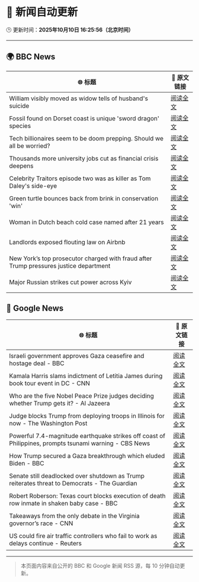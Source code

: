 # 🧠 新闻自动更新

🕒 更新时间：**2025年10月10日 16:25:56（北京时间）**

---

## 🌍 BBC News

| 🌐 标题 | 🔗 原文链接 |
|--------|-------------|
| William visibly moved as widow tells of husband's suicide | [阅读全文](https://www.bbc.com/news/articles/c2ej877g7w1o?at_medium=RSS&at_campaign=rss) |
| Fossil found on Dorset coast is unique 'sword dragon' species | [阅读全文](https://www.bbc.com/news/articles/cdjzvzzy0mxo?at_medium=RSS&at_campaign=rss) |
| Tech billionaires seem to be doom prepping. Should we all be worried? | [阅读全文](https://www.bbc.com/news/articles/cly17834524o?at_medium=RSS&at_campaign=rss) |
| Thousands more university jobs cut as financial crisis deepens | [阅读全文](https://www.bbc.com/news/articles/cp3ve5jegkvo?at_medium=RSS&at_campaign=rss) |
| Celebrity Traitors episode two was as killer as Tom Daley's side-eye | [阅读全文](https://www.bbc.com/news/articles/c1edwzpdlx4o?at_medium=RSS&at_campaign=rss) |
| Green turtle bounces back from brink in conservation 'win' | [阅读全文](https://www.bbc.com/news/articles/cg426qqqqnro?at_medium=RSS&at_campaign=rss) |
| Woman in Dutch beach cold case named after 21 years | [阅读全文](https://www.bbc.com/news/articles/cpq5r9epd4qo?at_medium=RSS&at_campaign=rss) |
| Landlords exposed flouting law on Airbnb | [阅读全文](https://www.bbc.com/news/articles/cvg96rz9061o?at_medium=RSS&at_campaign=rss) |
| New York’s top prosecutor charged with fraud after Trump pressures justice department | [阅读全文](https://www.bbc.com/news/articles/c4g9n4xj904o?at_medium=RSS&at_campaign=rss) |
| Major Russian strikes cut power across Kyiv | [阅读全文](https://www.bbc.com/news/articles/cvgq2vnxzlvo?at_medium=RSS&at_campaign=rss) |

## 📰 Google News

| 🌐 标题 | 🔗 原文链接 |
|--------|-------------|
| Israeli government approves Gaza ceasefire and hostage deal - BBC | [阅读全文](https://news.google.com/rss/articles/CBMiWkFVX3lxTE9aZm5wNnE4aUlrSTFDckZqTE9WM2F2Z05MbVFJY3lxOVRxTmFCX1h3UEQzSTZfd210Z1pWUFZya2Nqa0FPbW4yNkhXZFpCRHU3NHIxejdKNDhyUdIBX0FVX3lxTE1XamVnN0xtSnVSN1djLVcwd3VKdGhPbFhBbzhzLVJRSXUxalMtY0dEX3g3NjFlTmw0WEFFV2VjX3FLN0ZwcEFFZ2xTWUVua1VYYWxjX3pvU1RPSGN5Z25V?oc=5) |
| Kamala Harris slams indictment of Letitia James during book tour event in DC - CNN | [阅读全文](https://news.google.com/rss/articles/CBMimgFBVV95cUxOTGxYajUxYmJIcXhMUTdOOG5oNHdlY0V1Vm5TWW82UXpIZjc2VGZHRmxYU2pPTGd2cVplUE4yNm5ibTJwTXFLSjNhdUMwRFRoLWZaTVBDelMtTk9hUkx1LVVmRHJldTFTYi1CWlBDaVhFNWNza0ZtZzNoWTZCVHVMd0tBTXU2N3RSSmFFc1FvRW1QS1F4Z3JYSmdB?oc=5) |
| Who are the five Nobel Peace Prize judges deciding whether Trump gets it? - Al Jazeera | [阅读全文](https://news.google.com/rss/articles/CBMitAFBVV95cUxOWUZlYjdhZXJLc2lpN3d6NDVBQmtrTDFscGI2ajd0NFZVQnZWNkw4TG1oSWZJenl5RExRZm92S081X0ZoYWl5cFBXZVRUSDR4dzE2VVZ0cFREU25WQUJvQUFYV0dWLXhOMWRDdk9oSERTQ2gxczY2UUg1TjdpazBrSFVjOVowMERZVHRPcWdHeHBfQmg0UGxUc05KQnVOeENGU0NWQ1dEaEptcXVvb1NteTJnS2_SAboBQVVfeXFMTUsxdmJDTjZnUDFudlN0cnNkdDJVbXFoLVNRMl94aElkNUxKOXJxM202eFdvWkdCUW5pcXhTcWZnVnFCR05jb2NSTS0yT1RvN2FuTjRnZEFqWGxWMXd4X21KUEFqOFVxS0xGX0dSZ0trOGp1X1BlSzZ3RnF4cEFMbHNWU2dhZW9yZlFuT1g2cV96TUI1SHNpel93UFJ6X2MxQklLeEhxOUVKaVlyUTBmbVA2NkZoMGZUN1l3?oc=5) |
| Judge blocks Trump from deploying troops in Illinois for now - The Washington Post | [阅读全文](https://news.google.com/rss/articles/CBMinAFBVV95cUxNbGpBRE4xNmtIamRTZUo3dnk5QS1MaHhmRHV5ZXE0QlBDVjU1WHY2Y2JUYlJ2bUtWN3I4LUNyRElSQzZOeENOMGlUa01iSTZJcGxNRjNFVzJtWjY1TC1sQWFyZExYVFo0TWxzaWR4d1BaTFBGck1oOFVpdHdFYUFGSkQyZGdUeDY5dTdlSld0Y3VtRkE5YTZZUGNzeDI?oc=5) |
| Powerful 7.4-magnitude earthquake strikes off coast of Philippines, prompts tsunami warning - CBS News | [阅读全文](https://news.google.com/rss/articles/CBMimAFBVV95cUxQRzd0WWVCQUdWUUE5UFBCN2k3b3JUZFJrSldaUDFPSDFNS3dORnpuZUNoVXVaYjlwVzdzUUpTNDZwbTZQYUNWZ2E1THhpNG9raXZTTmFXa3dWWEd0c3VuM2xPczRKOThBeXlyeW9seVpCQklCb0kxWFZ6SmZYTHFHNG1tZ0lxMEh3eGViZWxWQkt0UE1GOVpzbdIBngFBVV95cUxOcjhHUzlBMTZ1WG9XaFFzYVhCUmpIU2h6a3FLQVl2SFJRLVlqdzc3VmltaHJJQTdLeG9DTWVackFFZGV4QkE4YmZvOWRJTDVPZDVLUzNQb19EN1JXcnVRTkh0aDlFTVdEdUlkaHJ6cDdQMFhCYkJCOUVZMlltank4YUFvLXN4NHFyR1pWX05hY0lBQmZhNUVwSHRVVDBRUQ?oc=5) |
| How Trump secured a Gaza breakthrough which eluded Biden - BBC | [阅读全文](https://news.google.com/rss/articles/CBMiWkFVX3lxTFBndy0xLXZYMVIzVUx0ZVVXM1E0NlhoSk1ya3g0YVQ4QTRzdEZiaW1rMDB1eks0cVhZempaM3BjeDVsbV9oc3dKejlWZjJjNS1fNDVzNmU1cExUd9IBX0FVX3lxTFA3TWJ5Wm5mWTF3R2xHekVxa3VaN0JyWGU4Nm4yS2d5TzA5eTBZYWRzenRJaENxYXJrXzM3YUdWcnN6RkxNVmNuWlNMRjl5emE0WUp3ZWtLZWFnOE44WnlJ?oc=5) |
| Senate still deadlocked over shutdown as Trump reiterates threat to Democrats - The Guardian | [阅读全文](https://news.google.com/rss/articles/CBMiiwFBVV95cUxQZjdGRHR5U2h0aExiS0dOODFuUm5xeTVLWFpISHVjXzdvMTBxN1Baek5UdmtPbDZMVlYwYXlRcHhvb21nUkJhUWVhSTdkYm1QNjlZWXp5WnJ5NDdUQU1tS1JEY2l3TzRUck4wWlB3d2NvN3lzbzJabVI0U3lsOGcta3g1blRuTzFtRGpF?oc=5) |
| Robert Roberson: Texas court blocks execution of death row inmate in shaken baby case - BBC | [阅读全文](https://news.google.com/rss/articles/CBMiWkFVX3lxTFBVOGtqZmdiXzViZnRxZjdJYXdQRzVmbFpIVHRUUlhaWHhHOXRWdFA4Q2N0U0VXcHhuTWVoRjVZeEpodENFb2xtR3p0bV9VU3pTSzd2VlVEd1FaUdIBX0FVX3lxTE9NNThxaTJSYUxIalVHVk1pdm5NMUc3Qzg4Ml9zLUs5bWVrdVRSbnFpR0hjcWlsZ3M2Q3RTNVlTQzNhTXpfay1JeXhwMWt1OUVMaWIwbDNIU3N6MmkxX2o0?oc=5) |
| Takeaways from the only debate in the Virginia governor’s race - CNN | [阅读全文](https://news.google.com/rss/articles/CBMif0FVX3lxTFBFRFFMcE9PTm5WTmJaQTdwVWZvcWRrM0IyMm5KVDFNUnQzbWNSZ1YwUVIyVHhjVVJDT2V6Sm1BWTlPVVp6dklmcmRiN1hfb0JnZnVuRW1rZXZTZkxlSS1JUzJ6eEVfLWhMTmRyUzk2RmtEaVp4bkIzWDNiV0ROWU0?oc=5) |
| US could fire air traffic controllers who fail to work as delays continue - Reuters | [阅读全文](https://news.google.com/rss/articles/CBMiyAFBVV95cUxNdzlndGJDQTNjekYxbkF5Q21OQzRnWXdRRm5PN1FSNTBLRHNxZDZ0by02LWFYTDJCQk9VZGZSd0FqYTcyN2laT2tiVDJHOTRJbkNwRW9KMlkxVmgtbWhXQlVSaWJkRkxhQ01DTE9TSnpDNWNhZUppbE5iU2h3R3Z1OUVZVXB2SzBibjU5NFpXVUlMLW9BYWlXV3pzOEVjQjUzSmU4OXR6bV9LcU9VYmRwbm9LME92YWNkQTB0eFVjbF95ZHNmVUpnUw?oc=5) |

---
> 本页面内容来自公开的 BBC 和 Google 新闻 RSS 源，每 10 分钟自动更新。